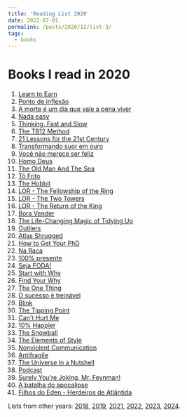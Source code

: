 ```yaml
---
title: 'Reading List 2020'
date: 2022-07-01
permalink: /posts/2020/12/list-3/
tags:
  - books
---
```


Books I read in 2020
======

1. [Learn to Earn][1]
2. [Ponto de inflexão][2]
3. [A morte é um dia que vale a pena viver][3]
4. [Nada easy][4]
5. [Thinking, Fast and Slow][5]
6. [The TB12 Method][6]
7. [21 Lessons for the 21st Century][7]
8. [Transformando suor em ouro][8]
9. [Você não merece ser feliz][9]
10. [Homo Deus][10]
11. [The Old Man And The Sea ][11]
12. [Tô Frito][12]
13. [The Hobbit][13]
14. [LOR - The Fellowship of the Ring][14]
15. [LOR - The Two Towers][15]
16. [LOR - The Return of the King][16]
17. [Bora Vender][17]
18. [The Life-Changing Magic of Tidying Up][18]
19. [Outliers][19]
20. [Atlas Shrugged][20]
21. [How to Get Your PhD][21]
22. [Na Raça][22]
23. [100% presente][23]
24. [Seja FODA!][24]
25. [Start with Why][25]
26. [Find Your Why][26]
27. [The One Thing][27]
28. [O sucesso é treinável][28]
29. [Blink][29]
30. [The Tipping Point][30]
31. [Can't Hurt Me][31]
32. [10% Happier ][32]
33. [The Snowball][33]
34. [The Elements of Style][34]
35. [Nonviolent Communication][35]
36. [Antifragile][36]
37. [The Universe in a Nutshell][37]
38. [Podcast][38]
39. [Surely You’re Joking, Mr. Feynman!][39]
40. [A batalha do apocalipse][40]
41. [Filhos do Eden - Herdeiros de Atlântida][41]

Lists from other years: [2018][list1], [2019][list2], [2021][list4], [2022][list5], [2023][list6], [2024][list7].

[1]:https://www.amazon.com/Learn-Earn-Beginners-Basics-Investing-ebook/dp/B008TRUA7Y/ref=sr_1_3?crid=35KN3UK288N1F&keywords=peter+lynch&qid=1656705781&s=digital-text&sprefix=peter+lynch%2Cdigital-text%2C189&sr=1-3
[2]:https://www.amazon.com/gp/product/B07MZGKTFR/ref=dbs_a_def_rwt_hsch_vapi_tkin_p1_i0
[3]:https://www.amazon.com/morte-dia-vale-viver-Portuguese-ebook/dp/B07NF6B3T6/ref=sr_1_1?qid=1656705901&refinements=p_27%3AAna+Claudia+Quintana+Arantes&s=digital-text&sr=1-1&text=Ana+Claudia+Quintana+Arantes
[4]:https://www.amazon.com/Nada-Easy-combinei-criatividade-Portuguese-ebook/dp/B073W1Z4HD/ref=sr_1_2?crid=2RVSI230SHEI8&keywords=Nada+Easy&qid=1656705960&s=digital-text&sprefix=nada+easy%2Cdigital-text%2C153&sr=1-2
[5]:https://www.amazon.com/Thinking-Fast-Slow-Daniel-Kahneman-ebook/dp/B00555X8OA/ref=sr_1_1?crid=2AIQ781GMMQSB&keywords=Thinking%2C+Fast+and+Slow&qid=1656705983&s=digital-text&sprefix=thinking%2C+fast+and+slow%2Cdigital-text%2C149&sr=1-1
[6]:https://www.amazon.com/TB12-Method-Lifetime-Sustained-Performance-ebook/dp/B073R4DRX7/ref=sr_1_1?crid=5W1M44EKRPEH&keywords=tb12&qid=1656706006&s=digital-text&sprefix=tb12%2Cdigital-text%2C144&sr=1-1
[7]:https://www.amazon.com/Lessons-21st-Century-Yuval-Harari-ebook/dp/B079WM7KLS/ref=sr_1_1?crid=1P517IRRSUKH0&keywords=harari&qid=1656706034&s=digital-text&sprefix=harari%2Cdigital-text%2C186&sr=1-1
[8]:https://www.amazon.com/Transformando-Suor-em-Ouro-Portuguese-ebook/dp/B00A3CNMQY/ref=sr_1_1?crid=CN6A6BGCLTNE&keywords=Transformando+suor+em+ouro&qid=1656706061&s=digital-text&sprefix=transformando+suor+em+ouro%2Cdigital-text%2C144&sr=1-1
[9]:https://www.amazon.com/Voc%C3%AA-N%C3%A3o-Merece-Ser-Feliz-ebook/dp/B085LMGR79/ref=sr_1_1?crid=39TFG2CQ9BWBA&keywords=Voc%C3%AA+n%C3%A3o+merece+ser+feliz%2C&qid=1656706093&s=digital-text&sprefix=voc%C3%AA+n%C3%A3o+merece+ser+feliz%2C%2Cdigital-text%2C139&sr=1-1
[10]:https://www.amazon.com/Homo-Deus-Brief-History-Tomorrow-ebook/dp/B01BBQ33VE/ref=sr_1_1?crid=I618INXUGKFR&keywords=Homo+Deus&qid=1656706105&s=digital-text&sprefix=homo+deus%2Cdigital-text%2C162&sr=1-1
[11]:https://www.amazon.com/Old-Man-Sea-Ernest-Hemingway-ebook/dp/B000FC0SH8/ref=sr_1_1?crid=29AU3BGY7AZ6D&keywords=The+Old+Man+And+The+Sea&qid=1656706127&s=digital-text&sprefix=the+old+man+and+the+sea+%2Cdigital-text%2C154&sr=1-1
[12]:https://www.amazon.com/frito-colet%C3%A2nea-saborosos-desastres-Portuguese-ebook/dp/B072WB65KD/ref=sr_1_3?crid=24C6JHWXOG4M8&keywords=T%C3%B4+Frito&qid=1656706150&s=digital-text&sprefix=t%C3%B4+frito%2Cdigital-text%2C126&sr=1-3
[13]:https://www.amazon.com/Hobbit-J-R-Tolkien-ebook/dp/B002RI9ZY0/ref=sr_1_1?crid=S9Y2LI2QV22F&keywords=hobbit&qid=1656706162&s=digital-text&sprefix=hobbi%2Cdigital-text%2C163&sr=1-1
[14]:https://www.amazon.com/Fellowship-Ring-Lord-Rings-Book-ebook/dp/B002RI9THI/ref=sr_1_2?crid=623499PZK3X1&keywords=lord+of+the+rings&qid=1656706197&s=digital-text&sprefix=lord+of+the+ring%2Cdigital-text%2C167&sr=1-2
[15]:https://www.amazon.com/gp/product/B002RI9QNK?ref_=dbs_p_pwh_rwt_anx_cl_1&storeType=ebooks
[16]:https://www.amazon.com/gp/product/B002RIA062?ref_=dbs_p_pwh_rwt_anx_cl_1&storeType=ebooks
[17]:https://www.amazon.com/melhor-estrat%C3%A9gia-atitude-vender-Portuguese-ebook/dp/B07RH8S42M/ref=sr_1_1?crid=PQJB6Q6X82XS&keywords=Bora+Vender&qid=1656706283&s=digital-text&sprefix=bora+vender%2Cdigital-text%2C135&sr=1-1
[18]:https://www.amazon.com/gp/product/B00KK0PICK/ref=dbs_a_def_rwt_hsch_vapi_tkin_p1_i0
[19]:https://www.amazon.com/Outliers-Story-Success-Malcolm-Gladwell-ebook/dp/B002RI9PKO/ref=sr_1_1?crid=2H12MIE6R17Y1&keywords=outliers&qid=1656706362&s=digital-text&sprefix=outlier%2Cdigital-text%2C162&sr=1-1
[20]:https://www.amazon.com/Atlas-Shrugged-Ayn-Rand-ebook/dp/B003V8B5XO/ref=sr_1_1?crid=2D5A6JQ4PPCZO&keywords=atlas+shrugged&qid=1656706400&s=digital-text&sprefix=atlas+shrugge%2Cdigital-text%2C144&sr=1-1
[21]:https://www.amazon.com/How-Get-Your-PhD-Handbook-ebook/dp/B08WM1DDKP/ref=sr_1_1?crid=215OCHVW0P724&keywords=How+to+get+your+PhD&qid=1656706496&s=digital-text&sprefix=how+to+get+your+phd%2Cdigital-text%2C145&sr=1-1
[22]:https://www.amazon.com/Ra%C3%A7a-Guilherme-Financeiro-Brasileiro-Portuguese-ebook/dp/B081B3PK3G/ref=sr_1_1?crid=1JGCV9QWYQRLF&keywords=Na+Ra%C3%A7a&qid=1656706599&s=digital-text&sprefix=na+ra%C3%A7a%2Cdigital-text%2C137&sr=1-1
[23]:https://www.amazon.com/Esteja-viva-permane%C3%A7a-100-Presente-ebook/dp/B07WW2FG4L/ref=sr_1_1?crid=LC3JYOD267UF&keywords=100%25+presente&qid=1656706625&s=digital-text&sprefix=100%25+presente%2Cdigital-text%2C142&sr=1-1
[24]:https://www.amazon.com/Seja-foda-Portuguese-Caio-Carneiro-ebook/dp/B079GZM3P5/ref=sr_1_1?crid=Q2USYF5W7UR9&keywords=Seja+FODA%21&qid=1656706641&s=digital-text&sprefix=seja+foda+%2Cdigital-text%2C153&sr=1-1
[25]:https://www.amazon.com/Start-Why-Leaders-Inspire-Everyone-ebook/dp/B002Q6XUE4/ref=sr_1_1?crid=3T85QA3KDA3TU&keywords=start+with+why&qid=1656706655&s=digital-text&sprefix=start%2Cdigital-text%2C149&sr=1-1
[26]:https://www.amazon.com/gp/product/B01CZCW3ZA/ref=dbs_a_def_rwt_hsch_vapi_tkin_p1_i3
[27]:https://www.amazon.com/One-Thing-Surprisingly-Extraordinary-bestselling-ebook/dp/B00D3J2QKW/ref=sr_1_4?qid=1656706724&refinements=p_27%3AGary+Keller&s=digital-text&sr=1-4&text=Gary+Keller
[28]:https://www.amazon.com/Sucesso-Trein%C3%A1vel-revolucionar-relacionamentos-desenvolvimento-ebook/dp/B08DSQF9Q3/ref=sr_1_1?crid=2VTJ0NH398ZCB&keywords=O+sucesso+%C3%A9+trein%C3%A1vel&qid=1656706751&s=digital-text&sprefix=o+sucesso+%C3%A9+trein%C3%A1vel%2Cdigital-text%2C152&sr=1-1
[29]:https://www.amazon.com/Blink-Power-Thinking-Without-ebook/dp/B002VISNAS/ref=sr_1_7?crid=1J7LOBFAF4MOP&keywords=Blink&qid=1656706765&s=digital-text&sprefix=blink%2Cdigital-text%2C141&sr=1-7
[30]:https://www.amazon.com/gp/product/B07D7FPWTX/ref=dbs_a_def_rwt_hsch_vapi_tkin_p1_i3
[31]:https://www.amazon.com/Cant-Hurt-Me-Master-Your-ebook/dp/B07H453KGH/ref=sr_1_1?crid=1K3AP864YAYON&keywords=Can%27t+Hurt+Me&qid=1656706814&s=digital-text&sprefix=can%27t+hurt+me%2Cdigital-text%2C159&sr=1-1
[32]:https://www.amazon.com/10-Happier-Revised-Self-Help-Works-ebook/dp/B07R4NMHJ2/ref=sr_1_1?crid=23UR7DYT49K8E&keywords=10%25&qid=1656706828&s=digital-text&sprefix=10%25%2Cdigital-text%2C153&sr=1-1
[33]:https://www.amazon.com/Snowball-Warren-Buffett-Business-Life-ebook/dp/B009MYD9F8/ref=sr_1_1?crid=3HV46W7O8LD0U&keywords=Snowball&qid=1656706865&s=digital-text&sprefix=snowball%2Cdigital-text%2C172&sr=1-1
[34]:https://www.amazon.com/Elements-Style-Fourth-William-Strunk-ebook/dp/B09R25CXRD/ref=sr_1_1?crid=3HZRX2UZ0514H&keywords=The+Elements+of+Style&qid=1656706881&s=digital-text&sprefix=the+elements+of+style%2Cdigital-text%2C166&sr=1-1
[35]:https://www.amazon.com/gp/product/B014OISVU4/ref=dbs_a_def_rwt_hsch_vapi_tkin_p1_i0
[36]:https://www.amazon.com/Antifragile-Things-That-Disorder-Incerto-ebook/dp/B0083DJWGO/ref=sr_1_1?keywords=antifragile&qid=1656706932&s=digital-text&sprefix=anti%2Cdigital-text%2C152&sr=1-1
[37]:https://www.amazon.com/The-Universe-in-a-Nutshell/dp/B00QNGJIY4/?_encoding=UTF8&pd_rd_w=ROINb&pf_rd_p=91202c6f-1c11-4e3d-b51a-3af958cedd30&pf_rd_r=V52DTCKV5P86RVJWC055&pd_rd_wg=LYDVh&pd_rd_r=7d136e0f-a7b9-4105-9baf-d1c6ceeafaf0&content-id=amzn1.sym.91202c6f-1c11-4e3d-b51a-3af958cedd30&ref_=aufs_ap_sc_dsk
[38]:https://www.amazon.com.br/Podcast-Guia-B%C3%A1sico-Leo-Lopes/dp/8566293312
[39]:https://www.amazon.com/Surely-Youre-Joking-Mr-Feynman/dp/0393355624/ref=sr_1_1?crid=TCNVLA7V8M5P&keywords=feynman&qid=1656707119&s=books&sprefix=feynma%2Cstripbooks-intl-ship%2C151&sr=1-1
[40]:https://www.amazon.com/batalha-do-Apocalipse-Portuguese-ebook/dp/B00A3CSWOQ/ref=sr_1_1?crid=1MDZEDQS7VFO5&keywords=a+batalha+do+apocalipse&qid=1656707150&s=books&sprefix=a+batalha+do+apocalips%2Cstripbooks-intl-ship%2C141&sr=1-1
[41]:https://www.amazon.com/Herdeiros-Atl%C3%A2ntida-Filhos-%C3%89den-Portuguese-ebook/dp/B00AHEHOOY/ref=sr_1_1?crid=DF0BN9L6TAHT&keywords=filhos+do+eden+-+herdeiros+de+atlantida&qid=1656707188&s=books&sprefix=filhos+do+eden+-+herdeiros+de+atl%C3%A2ntida%2Cstripbooks-intl-ship%2C140&sr=1-1

[list1]:https://tuliofalmeida.com/posts/2018/12/list-1/
[list2]:https://tuliofalmeida.com/posts/2019/12/list-2/
[list3]:https://tuliofalmeida.com/posts/2020/12/list-3/
[list4]:https://tuliofalmeida.com/posts/2020/12/list-4/
[list5]:https://tuliofalmeida.com/posts/2022/12/list-5/
[list6]:https://tuliofalmeida.com/posts/2022/12/list-6/
[list7]:https://tuliofalmeida.com/posts/2022/12/list-7/